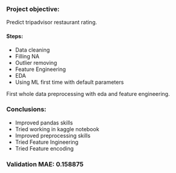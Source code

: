 ### Project objective:
Predict tripadvisor restaurant rating.

#### Steps:
+ Data cleaning
+ Filling NA
+ Outlier removing
+ Feature Engineering
+ EDA
+ Using ML first time with default parameters<br>

First whole data preprocessing with eda and feature engineering.

### Conclusions:
- Improved pandas skills
- Tried working in kaggle notebook
- Improved preprocessing skills
- Tried Feature Ingineering
- Tried Feature encoding

### Validation MAE: 0.158875
